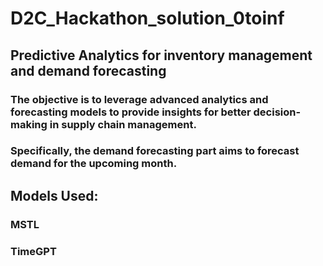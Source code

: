 # D2C_Hackathon_solution_0toinf
## Predictive Analytics for inventory management and demand forecasting
### The objective is to leverage advanced analytics and forecasting models to provide insights for better decision-making in supply chain management. 
### Specifically, the demand forecasting part aims to forecast demand for the upcoming month.

## Models Used:
### MSTL
### TimeGPT

